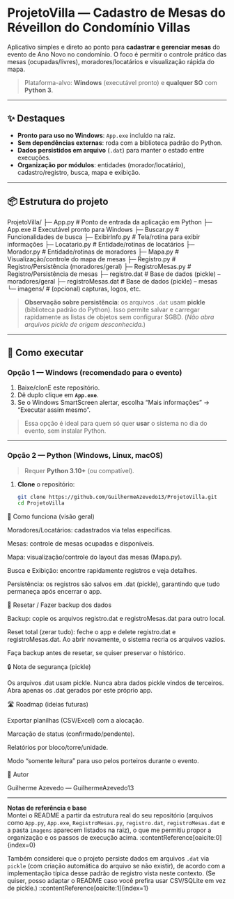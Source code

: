 # ProjetoVilla — Cadastro de Mesas do Réveillon do Condomínio Villas

Aplicativo simples e direto ao ponto para **cadastrar e gerenciar mesas** do evento de Ano Novo no condomínio. O foco é permitir o controle prático das mesas (ocupadas/livres), moradores/locatários e visualização rápida do mapa.

> Plataforma-alvo: **Windows** (executável pronto) e **qualquer SO** com **Python 3**.

---

## ✨ Destaques

- **Pronto para uso no Windows**: `App.exe` incluído na raiz.
- **Sem dependências externas**: roda com a biblioteca padrão do Python.
- **Dados persistidos em arquivo** (`.dat`) para manter o estado entre execuções.
- **Organização por módulos**: entidades (morador/locatário), cadastro/registro, busca, mapa e exibição.

---

## 📦 Estrutura do projeto
ProjetoVilla/
├─ App.py # Ponto de entrada da aplicação em Python
├─ App.exe # Executável pronto para Windows
├─ Buscar.py # Funcionalidades de busca
├─ ExibirInfo.py # Tela/rotina para exibir informações
├─ Locatario.py # Entidade/rotinas de locatários
├─ Morador.py # Entidade/rotinas de moradores
├─ Mapa.py # Visualização/controle do mapa de mesas
├─ Registro.py # Registro/Persistência (moradores/geral)
├─ RegistroMesas.py # Registro/Persistência de mesas
├─ registro.dat # Base de dados (pickle) – moradores/geral
├─ registroMesas.dat # Base de dados (pickle) – mesas
└─ imagens/ # (opcional) capturas, logos, etc.


> **Observação sobre persistência**: os arquivos `.dat` usam **pickle** (biblioteca padrão do Python). Isso permite salvar e carregar rapidamente as listas de objetos sem configurar SGBD. (*Não abra arquivos pickle de origem desconhecida.*)

---

## 🚀 Como executar

### Opção 1 — Windows (recomendado para o evento)
1. Baixe/clonE este repositório.
2. Dê duplo clique em **`App.exe`**.
3. Se o Windows SmartScreen alertar, escolha “Mais informações” → “Executar assim mesmo”.

> Essa opção é ideal para quem só quer **usar** o sistema no dia do evento, sem instalar Python.

---

### Opção 2 — Python (Windows, Linux, macOS)

> Requer **Python 3.10+** (ou compatível).

1. **Clone** o repositório:
   ```bash
   git clone https://github.com/GuilhermeAzevedo13/ProjetoVilla.git
   cd ProjetoVilla

🧠 Como funciona (visão geral)

Moradores/Locatários: cadastrados via telas específicas.

Mesas: controle de mesas ocupadas e disponíveis.

Mapa: visualização/controle do layout das mesas (Mapa.py).

Busca e Exibição: encontre rapidamente registros e veja detalhes.

Persistência: os registros são salvos em .dat (pickle), garantindo que tudo permaneça após encerrar o app.

🧹 Resetar / Fazer backup dos dados

Backup: copie os arquivos registro.dat e registroMesas.dat para outro local.

Reset total (zerar tudo):
feche o app e delete registro.dat e registroMesas.dat.
Ao abrir novamente, o sistema recria os arquivos vazios.

Faça backup antes de resetar, se quiser preservar o histórico.

🔒 Nota de segurança (pickle)

Os arquivos .dat usam pickle. Nunca abra dados pickle vindos de terceiros. Abra apenas os .dat gerados por este próprio app.


🛣️ Roadmap (ideias futuras)

Exportar planilhas (CSV/Excel) com a alocação.

Marcação de status (confirmado/pendente).

Relatórios por bloco/torre/unidade.

Modo “somente leitura” para uso pelos porteiros durante o evento.

👤 Autor

Guilherme Azevedo — GuilhermeAzevedo13



---

**Notas de referência e base**  
Montei o README a partir da estrutura real do seu repositório (arquivos como `App.py`, `App.exe`, `RegistroMesas.py`, `registro.dat`, `registroMesas.dat` e a pasta `imagens` aparecem listados na raiz), o que me permitiu propor a organização e os passos de execução acima. :contentReference[oaicite:0]{index=0}

Também considerei que o projeto persiste dados em arquivos `.dat` via `pickle` (com criação automática do arquivo se não existir), de acordo com a implementação típica desse padrão de registro vista neste contexto. (Se quiser, posso adaptar o README caso você prefira usar CSV/SQLite em vez de pickle.)
::contentReference[oaicite:1]{index=1}

